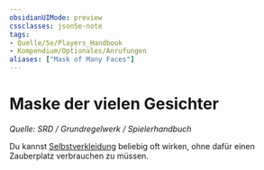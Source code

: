 ```yaml
---
obsidianUIMode: preview
cssclasses: json5e-note
tags:
- Quelle/5e/Players_Handbook
- Kompendium/Optionales/Anrufungen
aliases: ["Mask of Many Faces"]
---
```

# Maske der vielen Gesichter
*Quelle: SRD / Grundregelwerk / Spielerhandbuch*  

Du kannst [Selbstverkleidung](../../Zauber/Selbstverkleidung.md) beliebig oft wirken, ohne dafür einen Zauberplatz verbrauchen zu müssen.

